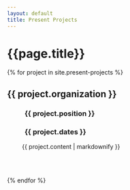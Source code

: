 ```yaml
---
layout: default
title: Present Projects
---
```

<h1>{{page.title}}</h1>



<u1>
  {% for project in site.present-projects %}
      <h2>{{ project.organization }}</h2>
      <h3 style="margin-left: 2.5em;">{{ project.position }}</h3>
      <h3 style="margin-left: 2.5em;">{{ project.dates }}</h3>
      <p style="margin-left: 2.5em;">{{ project.content | markdownify }}</p>
      <br>
      <br>

  {% endfor %}
</u1>
